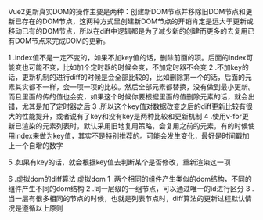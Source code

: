 Vue2更新真实DOM的操作主要是两种：创建新DOM节点并移除旧DOM节点和更新已存在的DOM节点，这两种方式里创建新DOM节点的开销肯定是远大于更新或移动已有的DOM节点，所以在diff中逻辑都是为了减少新的创建而更多的去复用已有DOM节点来完成DOM的更新。

1 .index值不是一定不变的，如果不加key值的话，删除前面的项。后面的index可能变也可能不变，比如加个定时器的时候会变，不加定时器不会变
2 .不加key的话，更新机制的进行diff的时候是会全部比较的，比如删除第一个的话，后面的元素其实都不一样，会一项一项的比较。然后全部元素都替换，没有做到最小更新。而且里面的传的值也会变，如果这个时候你要根据里面的值删除元素的话，就会出错，尤其是加了定时器之后
3 .所以这个key值对数据改变之后的diff更新比较有很大的性能提升，或者说有了key和没有key是两种比较和更新机制
4 .使用v-for更新已渲染的元素列表时，默认采用旧地复用策略，会复用之前的元素，有的时候使用index来做为key值，其实不是特别推荐的。可能会发生变化，最好是时间戳加上一个自增的数字

5 .如果有key的话，就会根据key值去判断某个是否修改，重新渲染这一项

6 .虚拟dom的diff算法
虚拟dom
1 .两个相同的组件产生类似的dom结构，不同的组件产生不同的dom结构
2 .同一层级的一组节点，可以通过唯一的id进行区分
3 .当一层有很多相同的节点的时候，也就是列表节点时，diff算法的更新过程默认情况是遵循以上原则